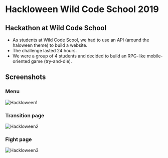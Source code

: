 # Hackloween Wild Code School 2019 

## Hackathon at Wild Code School 

- As students at Wild Code Scool, we had to use an API (around the haloween theme) to build a website. 
- The challenge lasted 24 hours.
- We were a group of 4 students and decided to build an RPG-like mobile-oriented game (try-and-die).

## Screenshots 

### Menu
![Hackloween1](https://user-images.githubusercontent.com/45493113/69326434-1229d280-0c4c-11ea-8c66-4fc47ad9c146.png)

### Transition page
![Hackloween2](https://user-images.githubusercontent.com/45493113/69326435-12c26900-0c4c-11ea-85ac-8cb240614e7c.png)

### Fight page
![Hackloween3](https://user-images.githubusercontent.com/45493113/69326436-12c26900-0c4c-11ea-9489-0dee6a4c635b.png)






